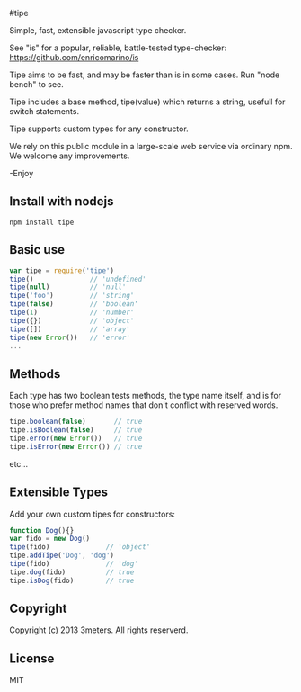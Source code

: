 #tipe

  Simple, fast, extensible javascript type checker.

  See "is" for a popular, reliable, battle-tested type-checker:  https://github.com/enricomarino/is
  
  Tipe aims to be fast, and may be faster than is in some cases.  Run "node bench" to see.
  
  Tipe includes a base method, tipe(value) which returns a string, usefull for switch statements.  
  
  Tipe supports custom types for any constructor.
  
  We rely on this public module in a large-scale web service via ordinary npm.  We welcome any improvements.  
  
  -Enjoy
  
## Install with nodejs

    npm install tipe

## Basic use

```js
var tipe = require('tipe')
tipe()              // 'undefined'
tipe(null)          // 'null'
tipe('foo')         // 'string'
tipe(false)         // 'boolean'
tipe(1)             // 'number'
tipe({})            // 'object'
tipe([])            // 'array'
tipe(new Error())   // 'error'
...
```

## Methods
Each type has two boolean tests methods, the type name itself, and is<Typename> for those who prefer method names that don't conflict with reserved words.

```js
tipe.boolean(false)       // true
tipe.isBoolean(false)     // true
tipe.error(new Error())   // true
tipe.isError(new Error()) // true
```
etc...


## Extensible Types
Add your own custom tipes for constructors:

```js
function Dog(){}
var fido = new Dog()
tipe(fido)              // 'object'
tipe.addTipe('Dog', 'dog')
tipe(fido)              // 'dog'
tipe.dog(fido)          // true
tipe.isDog(fido)        // true
```


## Copyright
  Copyright (c) 2013 3meters.  All rights reserverd.

## License
  MIT
